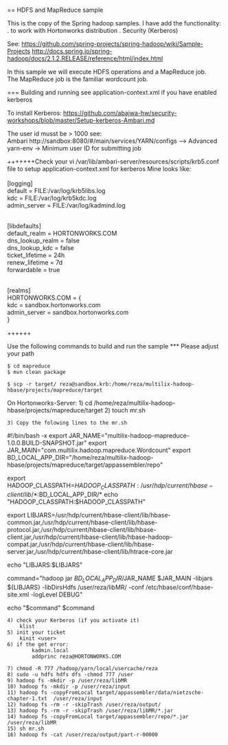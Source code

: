 == HDFS and MapReduce sample

This is the copy of the Spring hadoop samples. I have add the functionality: 
	. to work with Hortonworks distribution
	. Security (Kerberos)
	
See:
	https://github.com/spring-projects/spring-hadoop/wiki/Sample-Projects
	http://docs.spring.io/spring-hadoop/docs/2.1.2.RELEASE/reference/html/index.html
	
In this sample we will execute HDFS operations and a MapReduce job.  
The MapReduce job is the familiar wordcount job.  

=== Building and running
see 
	application-context.xml if you have enabled kerberos
	
To install Kerberos:
	https://github.com/abajwa-hw/security-workshops/blob/master/Setup-kerberos-Ambari.md

The user id musst be > 1000 see: </br>
	Ambari http://sandbox:8080/#/main/services/YARN/configs --> Advanced yarn-env -> Minimum user ID for submitting job</br>

+++++++Check your vi /var/lib/ambari-server/resources/scripts/krb5.conf file to setup application-context.xml for kerberos
Mine looks like:</br>
</br>
[logging]</br>
 default = FILE:/var/log/krb5libs.log</br>
 kdc = FILE:/var/log/krb5kdc.log</br>
 admin_server = FILE:/var/log/kadmind.log</br></br>

[libdefaults]</br>
 default_realm = HORTONWORKS.COM</br>
 dns_lookup_realm = false</br>
 dns_lookup_kdc = false</br>
 ticket_lifetime = 24h</br>
 renew_lifetime = 7d</br>
 forwardable = true</br></br>
 
[realms]</br>
 HORTONWORKS.COM = {</br>
  kdc = sandbox.hortonworks.com</br>
  admin_server = sandbox.hortonworks.com</br>
 }</br>
 
++++++	
	
Use the following commands to build and run the sample
*** Please adjust your path

	$ cd mapreduce
    $ mvn clean package

    $ scp -r target/ reza@sandbox.krb:/home/reza/multilix-hadoop-hbase/projects/mapreduce/target

On Hortonworks-Server:
	1) cd /home/reza/multilix-hadoop-hbase/projects/mapreduce/target
	2) touch mr.sh
	
	3) Copy the folowing lines to the mr.sh
	
#!/bin/bash -x
export JAR_NAME="multilix-hadoop-mapreduce-1.0.0.BUILD-SNAPSHOT.jar"
export JAR_MAIN="com.multilix.hadoop.mapreduce.Wordcount"
export BD_LOCAL_APP_DIR="/home/reza/multilix-hadoop-hbase/projects/mapreduce/target/appassembler/repo"

export HADOOP_CLASSPATH=$HADOOP_CLASSPATH:/usr/hdp/current/hbase-client/lib/*:$BD_LOCAL_APP_DIR/*
echo "HADOOP_CLASSPATH:$HADOOP_CLASSPATH"

export LIBJARS=/usr/hdp/current/hbase-client/lib/hbase-common.jar,/usr/hdp/current/hbase-client/lib/hbase-protocol.jar,/usr/hdp/current/hbase-client/lib/hbase-client.jar,/usr/hdp/current/hbase-client/lib/hbase-hadoop-compat.jar,/usr/hdp/current/hbase-client/lib/hbase-server.jar,/usr/hdp/current/hbase-client/lib/htrace-core.jar

echo "LIBJARS:$LIBJARS"

command="hadoop jar $BD_LOCAL_APP_DIR/$JAR_NAME $JAR_MAIN -libjars ${LIBJARS}  -libDirsHdfs /user/reza/libMR/ -conf /etc/hbase/conf/hbase-site.xml  -logLevel DEBUG"

echo "$command"
$command
	
	4) check your Kerberos (if you activate it)
		klist
	5) init your ticket
		kinit <user>
	6) if the get error:
			kadmin.local
			addprinc reza@HORTONWORKS.COM
				
	7) chmod -R 777 /hadoop/yarn/local/usercache/reza
	8) sudo -u hdfs hdfs dfs -chmod 777 /user
	9) hadoop fs -mkdir -p /user/reza/libMR
	10) hadoop fs -mkdir -p /user/reza/input 
	11) hadoop fs -copyFromLocal target/appassembler/data/nietzsche-chapter-1.txt  /user/reza/input
	12) hadoop fs -rm -r -skipTrash /user/reza/output/
	13) hadoop fs -rm -r -skipTrash /user/reza/libMR/*.jar
	14) hadoop fs -copyFromLocal target/appassembler/repo/*.jar /user/reza/libMR
	15) sh mr.sh
	16) hadoop fs -cat /user/reza/output/part-r-00000
	




